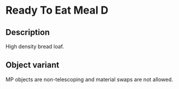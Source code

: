 # Ready To Eat Meal D

## Description

High density bread loaf.

## Object variant

MP objects are non-telescoping and material swaps are not allowed.
